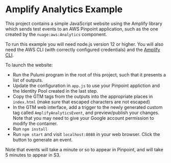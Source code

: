 # Amplify Analytics Example

This project contains a simple JavaScript website using the Amplify library which sends test events to an AWS Pinpoint application, such as the one created by the `nuage:aws:Analytics` component.

To run this example you will need node.js version 12 or higher.  You will also need the AWS CLI (with correctly configured credentials) and the [Amplify CLI](https://aws-amplify.github.io/docs/).

To launch the website:

* Run the Pulumi program in the root of this project, such that it presents a list of outputs.
* Update the configuration in `app.js` to use your Pinpoint appliction and the Identity Pool created in the last step.
* Copy the GTM tags from the outputs into the appropriate places in `index.html` (make sure that escaped characters are not escaped)
* In the GTM web interface, add a trigger to the newly generated custom
   tag called `AmplifyAnalyticsEvent`, and preview/publish your changes.  Note that you may need to give your Google account permission to modify the container.
* Run `npm install`
* Run `npm start` and visit `localhost:8080` in your web browser.  Click the button to generate an event.

Note that events will take a minute or so to appear in Pinpoint, and will take 5 minutes to appear in S3.
